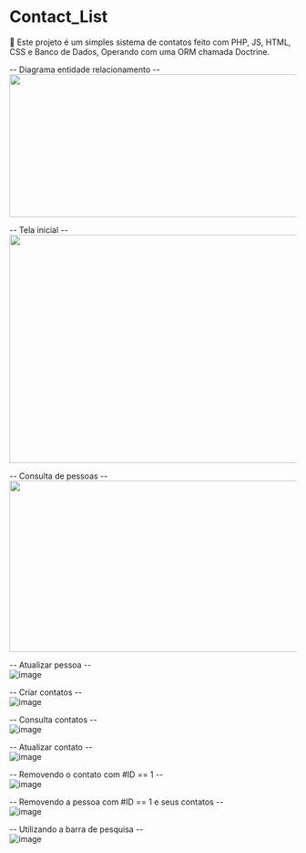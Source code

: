 # Contact_List

 🚀  Este projeto é um simples sistema de contatos feito com PHP, JS, HTML, CSS e Banco de Dados, Operando com uma ORM chamada Doctrine. 

-- Diagrama entidade relacionamento --
<br />
<img src="https://user-images.githubusercontent.com/111528571/235330085-00d0f938-1a84-4a75-bb63-a8f1e2728334.png" width="800" height="250">
<br />

-- Tela inicial --
<br />
<img src="https://user-images.githubusercontent.com/111528571/235330210-ae125b4f-17fb-48e6-a928-b8c87e6fca87.png" width="800" height="400">
<br />

-- Consulta de pessoas --
<br />
<img src="https://user-images.githubusercontent.com/111528571/235330361-bb5e0292-f11d-46ba-9016-d77b13345b83.png" width="800" height="300">
<br />

-- Atualizar pessoa --
<br />
![image](https://user-images.githubusercontent.com/111528571/235330382-d13371e5-10bd-46b9-8c94-210e17a1a53c.png)
<br />

-- Criar contatos --
<br />
![image](https://user-images.githubusercontent.com/111528571/235330410-9568a9fe-2f7c-42d1-a4e4-a9770e3733a5.png)
<br />

-- Consulta contatos --
<br />
![image](https://user-images.githubusercontent.com/111528571/235330492-7517125f-aae5-438b-a511-62cb3a208562.png)
<br />

-- Atualizar contato --
<br />
![image](https://user-images.githubusercontent.com/111528571/235330527-7db73202-ced4-48c1-82b1-b0d38cce27f1.png)
<br />

-- Removendo o contato com #ID == 1 --
<br />
![image](https://user-images.githubusercontent.com/111528571/235330574-2e683dba-ea07-45fe-97d3-a9776c6ab993.png)
<br />

-- Removendo a pessoa com #ID == 1 e seus contatos --
<br />
![image](https://user-images.githubusercontent.com/111528571/235330615-875739e4-79eb-4d3e-ba2f-331c130e5576.png)
<br />

-- Utilizando a barra de pesquisa --
<br />
![image](https://user-images.githubusercontent.com/111528571/235330646-0e323b12-f96b-426b-a816-2fef1cff9adc.png)
